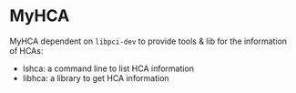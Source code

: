 # MyHCA

MyHCA dependent on `libpci-dev` to provide tools &amp; lib for the information of HCAs:

* lshca: a command line to list HCA information
* libhca: a library to get HCA information
